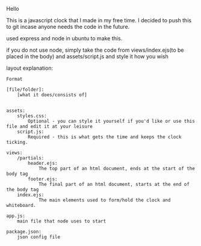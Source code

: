 Hello

This is a javascript clock that I made in my free time. I decided to push this to git
incase anyone needs the code in the future.

used express and node in ubuntu to make this.

if you do not use node, simply take the code from views/index.ejs(to be placed in the body)
and assets/script.js and style it how you wish

layout explanation: 
    
    Format
    
    [file/folder]:
        [what it does/consists of]
    

    assets:
        styles.css:
            Optional - you can style it yourself if you'd like or use this file and edit it at your leisure
        script.js:
            Required - this is what gets the time and keeps the clock ticking.
    
    views:
        /partials:
            header.ejs:
                The top part of an html document, ends at the start of the body tag
            footer.ejs:
                The final part of an html document, starts at the end of the body tag
        index.ejs:
                The main elements used to form/hold the clock and whiteboard.
    
    app.js:
        main file that node uses to start 
        
    package.json:
        json config file
